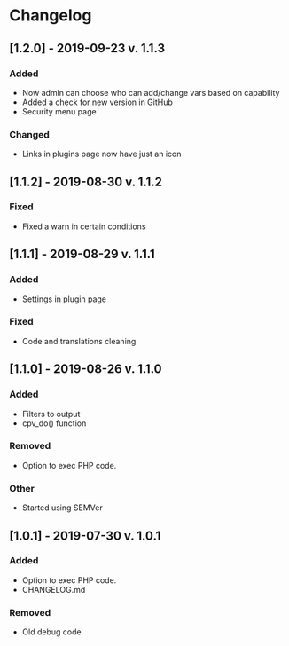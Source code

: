 # Changelog
## [1.2.0] - 2019-09-23 v. 1.1.3
### Added
- Now admin can choose who can add/change vars based on capability
- Added a check for new version in GitHub
- Security menu page

### Changed
- Links in plugins page now have just an icon

## [1.1.2] - 2019-08-30 v. 1.1.2
### Fixed
- Fixed a warn in certain conditions

## [1.1.1] - 2019-08-29 v. 1.1.1
### Added
- Settings in plugin page

### Fixed
- Code and translations cleaning

## [1.1.0] - 2019-08-26 v. 1.1.0
### Added
- Filters to output
- cpv_do() function

### Removed
- Option to exec PHP code.

### Other
- Started using SEMVer

## [1.0.1] - 2019-07-30 v. 1.0.1
### Added
- Option to exec PHP code.
- CHANGELOG.md

### Removed
- Old debug code
